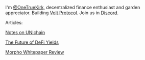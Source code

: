 I'm [@OneTrueKirk](https://twitter.com/OneTrueKirk), decentralized finance enthusiast and garden appreciator.
Building [Volt Protocol](https://www.voltprotocol.io).
Join us in [Discord](https://discord.com/invite/XK8VZyKU97).

Articles:

[Notes on UNIchain](unichain.md)

[The Future of DeFi Yields](defidirection.md)

[Morpho Whitepaper Review](morpho.md)